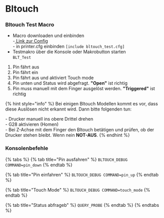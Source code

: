 # Bltouch

### Bltouch Test Macro

* Macro downloaden und einbinden\
  \-[ Link zur Config](https://github.com/cryd-s/Vyper\_extended/blob/main/GCODES/bltouch\_test.cfg)\
  \- in printer.cfg einbinden `[include bltouch_test.cfg]`
* Testmakro über die Konsole oder Makrobutton starten\
  `BLT_Test`

1. Pin fährt aus
2. Pin fährt ein
3. Pin fährt aus und aktiviert Touch mode
4. Pin unten und Status wird abgefragt. **"Open"** ist richtig
5. Pin muss manuell mit dem Finger ausgelöst werden. **"Triggered"** ist richtig

{% hint style="info" %}
Bei einigen Bltouch Modellen kommt es vor, dass diese Auslösen nicht erkannt wird. Dann bitte folgenden tun:

&#x20;\- Drucker manuell ins obere Drittel drehen\
&#x20;\- G28 aktivieren (Homen)\
&#x20;\- Bei Z-Achse mit dem Finger den Bltouch betätigen und prüfen, ob der Drucker stehen      bleibt. Wenn nein **NOT-AUS**.
{% endhint %}

### Konsolenbefehle

{% tabs %}
{% tab title="Pin ausfahren" %}
`BLTOUCH_DEBUG COMMAND=pin_down`
{% endtab %}

{% tab title="Pin einfahren" %}
`BLTOUCH_DEBUG COMMAND=pin_up`
{% endtab %}

{% tab title="Touch Mode" %}
`BLTOUCH_DEBUG COMMAND=touch_mode`
{% endtab %}

{% tab title="Status abfrageb" %}
`QUERY_PROBE`
{% endtab %}
{% endtabs %}

